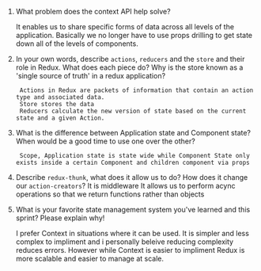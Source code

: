 1. What problem does the context API help solve?

	It enables us to share specific forms of data across all levels of the application. Basically we no longer have to use props drilling to get state down all of the levels of components.

1. In your own words, describe `actions`, `reducers` and the `store` and their role in Redux. What does each piece do? Why is the store known as a 'single source of truth' in a redux application?

		Actions in Redux are packets of information that contain an action type and associated data.
		Store stores the data
		Reducers calculate the new version of state based on the current state and a given Action.

1. What is the difference between Application state and Component state? When would be a good time to use one over the other?

		Scope, Application state is state wide while Component State only exists inside a certain Component and children component via props


1. Describe `redux-thunk`, what does it allow us to do? How does it change our `action-creators`?
		It is middleware
		It allows us to perform acync operations so that we return functions rather than objects
		
1. What is your favorite state management system you've learned and this sprint? Please explain why!

	I prefer Context in situations where it can be used. It is simpler and less complex to impliment and i personally beleive reducing complexity reduces errors. However while Context is easier to impliment Redux is more scalable and easier to manage at scale.